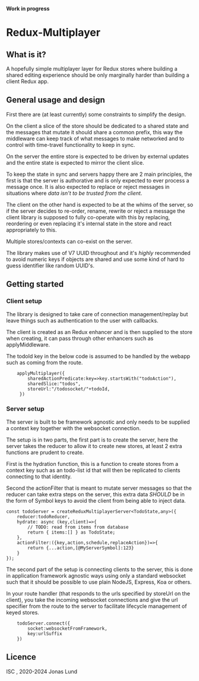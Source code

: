 __Work in progress__

# Redux-Multiplayer

## What is it?

A hopefully simple multiplayer layer for Redux stores where building a shared
editing experience should be only marginally harder than building a client
Redux app.

## General usage and design

First there are (at least currently) some constraints to simplify the design.

On the client a slice of the store should be dedicated to a shared state
and the messages that mutate it should share a common prefix, this way the
middleware can keep track of what messages to make networked and to control
with time-travel functionality to keep in sync.

On the server the entire store is expected to be driven by external updates
and the entire state is expected to mirror the client slice.

To keep the state in sync and servers happy there are 2 main principles, the
first is that the server is authorative and is only expected to ever process a
message once. It is also expected to replace or reject messages in situations
where _data isn't to be trusted from the client_.

The client on the other hand is expected to be at the whims of the server,
so if the server decides to re-order, rename, rewrite or reject a message the
client library is supposed to fully co-operate with this by replacing, 
reordering or even replacing it's internal state in the store and react
appropriately to this.

Multiple stores/contexts can co-exist on the server.

The library makes use of V7 UUID throughout and it's _highly_ recommended to
avoid numeric keys if objects are shared and use some kind of hard to guess
identifier like random UUID's. 

## Getting started

### Client setup

The library is designed to take care of connection management/replay but leave
things such as authentication to the user with callbacks.

The client is created as an Redux enhancer and is then supplied to the store
when creating, it can pass through other enhancers such as applyMiddleware.

The todoId key in the below code is assumed to be handled by the webapp such as
coming from the route.

```
	applyMultiplayer({ 
		sharedActionPredicate:key=>key.startsWith("todoAction"),
		sharedSlice:"todos",
		storeUrl:"/todosocket/"+todoId,
	 })
```

### Server setup

The server is built to be framework agnostic and only needs to be supplied a 
context key together with the websocket connection.

The setup is in two parts, the first part is to create the server, here the
server takes the reducer to allow it to create new stores, at least 2 extra
functions are prudent to create.

First is the hydration function, this is a function to create stores from a
context key such as an todo-list id that will then be replicated to clients
connecting to that identity.

Second the actionFilter that is meant to mutate server messages so that the
reducer can take extra steps on the server, this extra data _SHOULD_ be in
the form of Symbol keys to avoid the client from being able to inject data.


```
const todoServer = createReduxMultiplayerServer<TodoState,any>({
	reducer:todoReducer,
	hydrate: async (key,client)=>{
        // TODO: read from items from database
        return { items:[] } as TodoState;
    },
    actionFilter:({key,action,schedule,replaceAction})=>{
        return {...action,[@MyServerSymbol]:123}
    }
});

```

The second part of the setup is connecting clients to the server, this is done
in application framework agnostic ways using only a standard websocket such 
that it should be possible to use plain NodeJS, Express, Koa or others.

In your route handler (that responds to the urls specified by storeUrl on the
client), you take the incoming websocket connections and give the url specifier
from the route to the server to facilitate lifecycle management of keyed
stores.

```
	todoServer.connect({
		socket:websocketFromFramework,
		key:urlSuffix
	})
```

## Licence

ISC , 2020-2024 Jonas Lund
